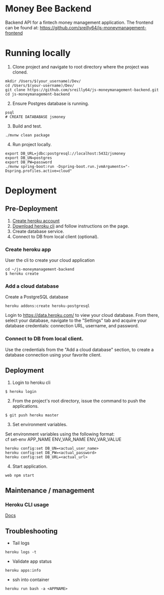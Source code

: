 # Money Bee Backend

Backend API for a fintech money management application.
The frontend can be found at: https://github.com/sreilly64/js-moneymanagement-frontend

# Running locally

1. Clone project and navigate to root directory where the project was cloned.

```none
mkdir /Users/$(your_username)/Dev/
cd /Users/$(your-username)/Dev/
git clone https://github.com/sreilly64/js-moneymanagement-backend.git
cd js-moneymanagement-backend
```

2. Ensure Postgres database is running.

```none
psql
# CREATE DATABABASE jsmoney
```

3. Build and test.

```none
./mvnw clean package
```

4. Run project locally.

```none
export DB_URL=jdbc:postgresql://localhost:5432/jsmoney
export DB_UN=postgres
export DB_PW=password
./mvnw spring-boot:run -Dspring-boot.run.jvmArguments="-Dspring.profiles.active=cloud"
```

# Deployment 

##  Pre-Deployment

1. [Create heroku account](https://signup.heroku.com/)
2. [Download heroku cli](https://devcenter.heroku.com/articles/heroku-cli#download-and-install) and follow instructions on the page.
3. Create database service.
4. Connect to DB from local client (optional).

### Create heroku app

User the cli to create your cloud application

```
cd ~/js-moneymanagement-backend
$ heroku create
```

### Add a cloud database

Create a PostgreSQL database

```
heroku addons:create heroku-postgresql
```

Login to https://data.heroku.com/ to view your cloud database.
From there, select your database, navigate to the "Settings" tab and acquire your database credentials: connection URL, username, and password.


### Connect to DB from local client.

Use the credentials from the "Add a cloud database" section, to create a database connection using your favorite client.


## Deployment

1. Login to heroku cli

```
$ heroku login
```

2. From the project's root directory, issue the command to push the applications.

```
$ git push heroku master
```

3. Set environment variables.

Set environment variables using the following format:  
cf set-env APP_NAME ENV_VAR_NAME ENV_VAR_VALUE

```
heroku config:set DB_UN=<actual_user_name>
heroku config:set DB_PW=<actual_password>
heroku config:set DB_URL=<actual_url>
```

4. Start application.

```
web npm start
```

## Maintenance / management

### Heroku CLI usage
[Docs](https://devcenter.heroku.com/articles/using-the-cli)


## Troubleshooting

* Tail logs

```
heroku logs -t
```

* Validate app status

```
heroku apps:info
```

* ssh into container

```
heroku run bash -a <APPNAME>
```

